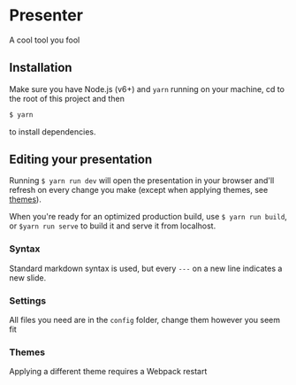 # Presenter

A cool tool you fool

## Installation
Make sure you have Node.js (v6+) and `yarn` running on your machine, cd to the root of this project and then

```bash
$ yarn
```
to install dependencies.

## Editing your presentation
Running `$ yarn run dev` will open the presentation in your browser and'll refresh on every change you make (except when applying themes, see [themes](#themes)).

When you're ready for an optimized production build, use `$ yarn run build`, or `$yarn run serve` to build it and serve it from localhost.

### Syntax
Standard markdown syntax is used, but every `---` on a new line indicates a new slide.

### Settings
All files you need are in the `config` folder, change them however you seem fit

### Themes
Applying a different theme requires a Webpack restart
